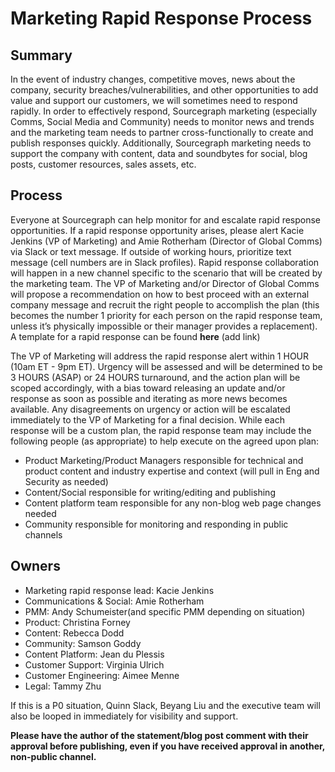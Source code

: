 # Marketing Rapid Response Process

## Summary

In the event of industry changes, competitive moves, news about the company, security breaches/vulnerabilities, and other opportunities to add value and support our customers, we will sometimes need to respond rapidly. In order to effectively respond, Sourcegraph marketing (especially Comms, Social Media and Community) needs to monitor news and trends and the marketing team needs to partner cross-functionally to create and publish responses quickly. Additionally, Sourcegraph marketing needs to support the company with content, data and soundbytes for social, blog posts, customer resources, sales assets, etc.

## Process

Everyone at Sourcegraph can help monitor for and escalate rapid response opportunities. If a rapid response opportunity arises, please alert Kacie Jenkins (VP of Marketing) and Amie Rotherham (Director of Global Comms) via Slack or text message. If outside of working hours, prioritize text message (cell numbers are in Slack profiles). Rapid response collaboration will happen in a new channel specific to the scenario that will be created by the marketing team. The VP of Marketing and/or Director of Global Comms will propose a recommendation on how to best proceed with an external company message and recruit the right people to accomplish the plan (this becomes the number 1 priority for each person on the rapid response team, unless it’s physically impossible or their manager provides a replacement). A template for a rapid response can be found **here** (add link)

The VP of Marketing will address the rapid response alert within 1 HOUR (10am ET - 9pm ET). Urgency will be assessed and will be determined to be 3 HOURS (ASAP) or 24 HOURS turnaround, and the action plan will be scoped accordingly, with a bias toward releasing an update and/or response as soon as possible and iterating as more news becomes available. Any disagreements on urgency or action will be escalated immediately to the VP of Marketing for a final decision.
While each response will be a custom plan, the rapid response team may include the following people (as appropriate) to help execute on the agreed upon plan:

- Product Marketing/Product Managers responsible for technical and product content and industry expertise and context (will pull in Eng and Security as needed)
- Content/Social responsible for writing/editing and publishing
- Content platform team responsible for any non-blog web page changes needed
- Community responsible for monitoring and responding in public channels

## Owners

- Marketing rapid response lead: Kacie Jenkins
- Communications & Social: Amie Rotherham
- PMM: Andy Schumeister(and specific PMM depending on situation)
- Product: Christina Forney
- Content: Rebecca Dodd
- Community: Samson Goddy
- Content Platform: Jean du Plessis
- Customer Support: Virginia Ulrich
- Customer Engineering: Aimee Menne
- Legal: Tammy Zhu

If this is a P0 situation, Quinn Slack, Beyang Liu and the executive team will also be looped in immediately for visibility and support.

**Please have the author of the statement/blog post comment with their approval before publishing, even if you have received approval in another, non-public channel.**
